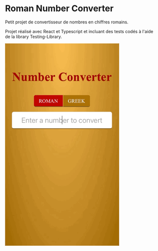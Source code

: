 # Roman Number Converter

Petit projet de convertisseur de nombres en chiffres romains.

Projet réalisé avec React et Typescript et incluant des tests codés à l'aide de la library Testing-Library.

![GIF Widget Meteo](./docs/roman-and-greek-number-converter.gif)
